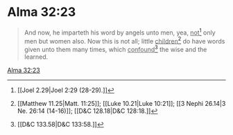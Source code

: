# Alma 32:23

> And now, he imparteth his word by angels unto men, yea, <u>not</u>[^a] only men but women also. Now this is not all; little <u>children</u>[^b] do have words given unto them many times, which <u>confound</u>[^c] the wise and the learned.

[Alma 32:23](https://www.churchofjesuschrist.org/study/scriptures/bofm/alma/32?lang=eng&id=p23#p23)


[^a]: [[Joel 2.29|Joel 2:29 (28-29).]]
[^b]: [[Matthew 11.25|Matt. 11:25]]; [[Luke 10.21|Luke 10:21]]; [[3 Nephi 26.14|3 Ne. 26:14 (14-16)]]; [[D&C 128.18|D&C 128:18.]]
[^c]: [[D&C 133.58|D&C 133:58.]]
